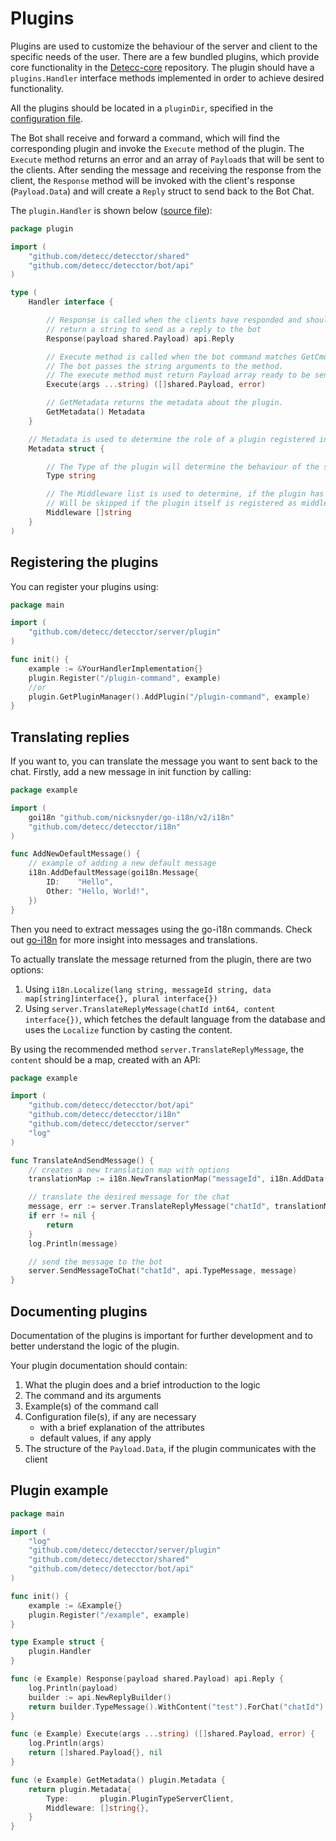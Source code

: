 # Plugins

Plugins are used to customize the behaviour of the server and client to the specific needs of the user. There are a few
bundled plugins, which provide core functionality in the [Detecc-core](https://github.com/detecc/detecc-core)
repository. The plugin should have a `plugins.Handler` interface methods implemented in order to achieve desired
functionality.

All the plugins should be located in a `pluginDir`, specified in the [configuration file](../config.yaml).

The Bot shall receive and forward a command, which will find the corresponding plugin and invoke the `Execute` method of
the plugin. The `Execute` method returns an error and an array of `Payload`s that will be sent to the clients. After
sending the message and receiving the response from the client, the `Response` method will be invoked with the client's
response (`Payload.Data`) and will create a `Reply` struct to send back to the Bot Chat.

The `plugin.Handler` is shown below ([source file](../server/plugin/plugins.go)):

```go
package plugin

import (
	"github.com/detecc/detecctor/shared"
	"github.com/detecc/detecctor/bot/api"
)

type (
	Handler interface {

		// Response is called when the clients have responded and should
		// return a string to send as a reply to the bot
		Response(payload shared.Payload) api.Reply

		// Execute method is called when the bot command matches GetCmdName's result.
		// The bot passes the string arguments to the method.
		// The execute method must return Payload array ready to be sent to the clients.
		Execute(args ...string) ([]shared.Payload, error)

		// GetMetadata returns the metadata about the plugin.
		GetMetadata() Metadata
	}

	// Metadata is used to determine the role of a plugin registered in the PluginManager.
	Metadata struct {

		// The Type of the plugin will determine the behaviour of the server and execution of the plugin(s).
		Type string

		// The Middleware list is used to determine, if the plugin has any middleware to execute.
		// Will be skipped if the plugin itself is registered as middleware.
		Middleware []string
	}
)
```

## Registering the plugins

You can register your plugins using:

```go
package main

import (
	"github.com/detecc/detecctor/server/plugin"
)

func init() {
	example := &YourHandlerImplementation{}
	plugin.Register("/plugin-command", example)
	//or
	plugin.GetPluginManager().AddPlugin("/plugin-command", example)
}
```

## Translating replies

If you want to, you can translate the message you want to sent back to the chat. Firstly, add a new message in init
function by calling:

```go
package example

import (
	goi18n "github.com/nicksnyder/go-i18n/v2/i18n"
	"github.com/detecc/detecctor/i18n"
)

func AddNewDefaultMessage() {
	// example of adding a new default message
	i18n.AddDefaultMessage(goi18n.Message{
		ID:    "Hello",
		Other: "Hello, World!",
	})
}
```

Then you need to extract messages using the go-i18n commands. Check out [go-i18n](https://github.com/nicksnyder/go-i18n)
for more insight into messages and translations.

To actually translate the message returned from the plugin, there are two options:

1. Using `i18n.Localize(lang string, messageId string, data map[string]interface{}, plural interface{})`
2. Using `server.TranslateReplyMessage(chatId int64, content interface{})`, which fetches the default language from the
   database and uses the `Localize` function by casting the content.

By using the recommended method `server.TranslateReplyMessage`, the `content` should be a map, created with an API:

```go
package example

import (
	"github.com/detecc/detecctor/bot/api"
	"github.com/detecc/detecctor/i18n"
	"github.com/detecc/detecctor/server"
	"log"
)

func TranslateAndSendMessage() {
	// creates a new translation map with options
	translationMap := i18n.NewTranslationMap("messageId", i18n.AddData("key", "value"), i18n.WithPlural(1))

	// translate the desired message for the chat 
	message, err := server.TranslateReplyMessage("chatId", translationMap)
	if err != nil {
		return
	}
	log.Println(message)

	// send the message to the bot
	server.SendMessageToChat("chatId", api.TypeMessage, message)
}
```

## Documenting plugins

Documentation of the plugins is important for further development and to better understand the logic of the plugin.

Your plugin documentation should contain:

1. What the plugin does and a brief introduction to the logic
2. The command and its arguments
3. Example(s) of the command call
4. Configuration file(s), if any are necessary
    - with a brief explanation of the attributes
    - default values, if any apply
5. The structure of the `Payload.Data`, if the plugin communicates with the client

## Plugin example

```go
package main

import (
	"log"
	"github.com/detecc/detecctor/server/plugin"
	"github.com/detecc/detecctor/shared"
	"github.com/detecc/detecctor/bot/api"
)

func init() {
	example := &Example{}
	plugin.Register("/example", example)
}

type Example struct {
	plugin.Handler
}

func (e Example) Response(payload shared.Payload) api.Reply {
	log.Println(payload)
	builder := api.NewReplyBuilder()
	return builder.TypeMessage().WithContent("test").ForChat("chatId").Build()
}

func (e Example) Execute(args ...string) ([]shared.Payload, error) {
	log.Println(args)
	return []shared.Payload{}, nil
}

func (e Example) GetMetadata() plugin.Metadata {
	return plugin.Metadata{
		Type:       plugin.PluginTypeServerClient,
		Middleware: []string{},
	}
}
```